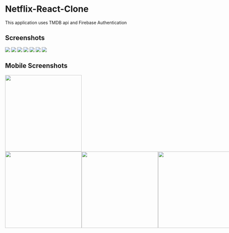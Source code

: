 # Netflix-React-Clone

This application uses TMDB api and Firebase Authentication

## Screenshots

<image src="ScreenShorts/1 LandingPageMain (non-loggedin-users).png"/>
<image src="ScreenShorts/3 LandingPage.png"/>
<image src="ScreenShorts/6 TvShowPage.png"/>
<image src="ScreenShorts/7 ShowDetails.png"/>
<image src="ScreenShorts/8 ShowDetails__Scroll1.png"/>
<image src="ScreenShorts/trailer.png"/>
<image src="ScreenShorts/Episodes.png"/>


## Mobile Screenshots

<image src="ScreenShorts/12 LandingPage_Mobile.jpg" width="250"/>
<div width="251" class="box" style="display: inline-flex; position: relative;">  
  <image src="ScreenShorts/17 ShowDetails__Mobile.jpg" width="250" style="position: inline; top: 0;"/>
  <image src="ScreenShorts/18 SeasonDetails__1traller__Mobile.jpg" width="250"/>
  <image src="ScreenShorts/16 MoviesPage__Mobile.jpg" width="250" style="position: inline; padding-bottom: 20;"/>
</div>


